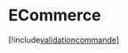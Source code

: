 # ECommerce

[!include[validationcommande](ecommerce.validationcommande.autogen.md)]












































































































